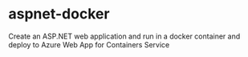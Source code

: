 # aspnet-docker
Create an ASP.NET web application and run in a docker container and deploy to Azure Web App for Containers Service
